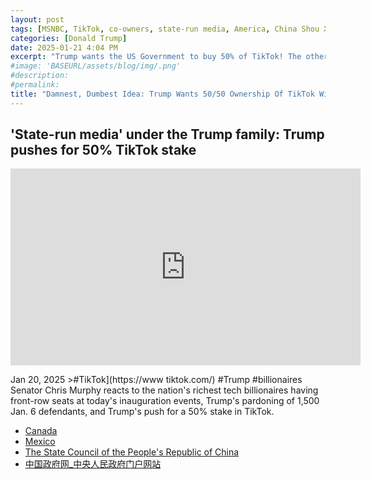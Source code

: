 ```yaml
---
layout: post
tags: [MSNBC, TikTok, co-owners, state-run media, America, China Shou Xi Chew]
categories: [Donald Trump]
date: 2025-01-21 4:04 PM
excerpt: "Trump wants the US Government to buy 50% of TikTok! The other half owned by China."
#image: 'BASEURL/assets/blog/img/.png'
#description:
#permalink:
title: "Damnest, Dumbest Idea: Trump Wants 50/50 Ownership Of TikTok With America and China"
---
```



## 'State-run media' under the Trump family: Trump pushes for 50% TikTok stake

<iframe width="560" height="315" src="https://www.youtube.com/embed/TVOF8EvDRpU?si=VZPJfcgjbJyg3j2D" title="YouTube video player" frameborder="0" allow="accelerometer; autoplay; clipboard-write; encrypted-media; gyroscope; picture-in-picture; web-share" referrerpolicy="strict-origin-when-cross-origin" allowfullscreen></iframe>

Jan 20, 2025  >#TikTok](https://www tiktok.com/) #Trump #billionaires
Senator Chris Murphy reacts to the nation's richest tech billionaires having front-row seats at today's inauguration events, Trump's pardoning of 1,500 Jan. 6 defendants, and Trump's push for a 50% stake in TikTok.

- [Canada](https://www.canada.ca/)
- [Mexico](https://www.gob.mx/)
- [The State Council of the People's Republic of China](https://english.www.gov.cn/)
- [中国政府网_中央人民政府门户网站](https://www.gov.cn/)
